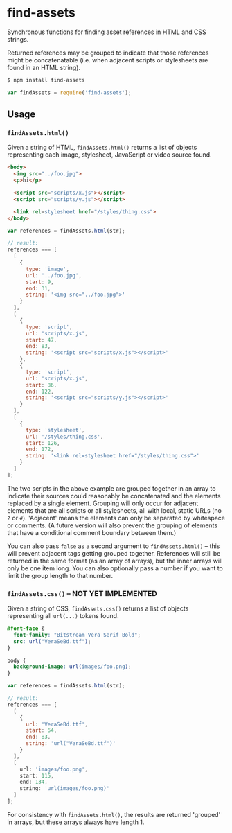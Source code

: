 # find-assets

Synchronous functions for finding asset references in HTML and CSS strings.

Returned references may be grouped to indicate that those references might be concatenatable (i.e. when adjacent scripts or stylesheets are found in an HTML string).

```sh
$ npm install find-assets
```

```js
var findAssets = require('find-assets');
```


## Usage

### `findAssets.html()`

Given a string of HTML, `findAssets.html()` returns a list of objects representing each image, stylesheet, JavaScript or video source found.

```html
<body>
  <img src="../foo.jpg">
  <p>hi</p>

  <script src="scripts/x.js"></script>
  <script src="scripts/y.js"></script>

  <link rel=stylesheet href="/styles/thing.css">
</body>
```

```js
var references = findAssets.html(str);

// result:
references === [
  [
    {
      type: 'image',
      url: '../foo.jpg',
      start: 9,
      end: 31,
      string: '<img src="../foo.jpg">'
    }
  ],
  [
    {
      type: 'script',
      url: 'scripts/x.js',
      start: 47,
      end: 83,
      string: '<script src="scripts/x.js"></script>'
    },
    {
      type: 'script',
      url: 'scripts/x.js',
      start: 86,
      end: 122,
      string: '<script src="scripts/y.js"></script>'
    }
  ],
  [
    {
      type: 'stylesheet',
      url: '/styles/thing.css',
      start: 126,
      end: 172,
      string: '<link rel=stylesheet href="/styles/thing.css">'
    }
  ]
];
```

The two scripts in the above example are grouped together in an array to indicate their sources could reasonably be concatenated and the elements replaced by a single element. Grouping will only occur for adjacent elements that are all scripts or all stylesheets, all with local, static URLs (no `?` or `#`). 'Adjacent' means the elements can only be separated by whitespace or comments. (A future version will also prevent the grouping of elements that have a conditional comment boundary between them.)

You can also pass `false` as a second argument to `findAssets.html()` – this will prevent adjacent tags getting grouped together. References will still be returned in the same format (as an array of arrays), but the inner arrays will only be one item long. You can also optionally pass a number if you want to limit the group length to that number.


### `findAssets.css()` – NOT YET IMPLEMENTED

Given a string of CSS, `findAssets.css()` returns a list of objects representing all `url(...)` tokens found.

```css
@font-face {
  font-family: "Bitstream Vera Serif Bold";
  src: url("VeraSeBd.ttf");
}

body {
  background-image: url(images/foo.png);
}
```

```js
var references = findAssets.html(str);

// result:
references === [
  [
    {
      url: 'VeraSeBd.ttf',
      start: 64,
      end: 83,
      string: 'url("VeraSeBd.ttf")'
    }
  ],
  [
    url: 'images/foo.png',
    start: 115,
    end: 134,
    string: 'url(images/foo.png)'
  ]
];
```

For consistency with `findAssets.html()`, the results are returned 'grouped' in arrays, but these arrays always have length 1.
